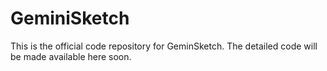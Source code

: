 # GeminiSketch
This is the official code repository for GeminSketch. The detailed code will be made available here soon.
